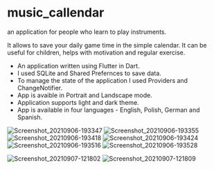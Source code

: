 # music_callendar

an application for people who learn to play instruments.

It allows to save your daily game time in the simple calendar. It can be useful for children, helps with motivation and regular exercise.

- An application written using Flutter in Dart.
- I used SQLite and Shared Prefernces to save data.
- To manage the state of the application I used Providers and ChangeNotifier.
- App is avaible in Portrait and Landscape mode.
- Application supports light and dark theme.
- App is available in four languages - English, Polish, German and Spanish.

![Screenshot_20210906-193347](https://user-images.githubusercontent.com/68157494/132331673-38e2d799-b7ba-4889-8cf5-da860fb0661d.png) ![Screenshot_20210906-193355](https://user-images.githubusercontent.com/68157494/132331674-42e47b91-a6a4-48f9-973e-2df5e7dd7d78.png) ![Screenshot_20210906-193418](https://user-images.githubusercontent.com/68157494/132331679-aa631a02-fbf2-46c5-b4fb-8c18a373b8f1.png) ![Screenshot_20210906-193424](https://user-images.githubusercontent.com/68157494/132331680-1698f34c-b7eb-459a-b592-ba7cbd50d0bf.png) ![Screenshot_20210906-193516](https://user-images.githubusercontent.com/68157494/132331682-b1b20e14-fee9-44c1-9203-1e8b7b871f94.png) ![Screenshot_20210906-193528](https://user-images.githubusercontent.com/68157494/132331810-6d879200-dcf7-495a-bf62-6b61d2847ec8.png)

![Screenshot_20210907-121802](https://user-images.githubusercontent.com/68157494/132331827-f5dcba98-37f0-4146-9de4-fb7a9e98b14d.png)
![Screenshot_20210907-121809](https://user-images.githubusercontent.com/68157494/132331832-3b404332-fe67-48e6-8dc1-35fdbbcd89e1.png)






